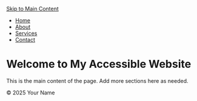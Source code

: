<!DOCTYPE html>
<html lang="en">
<head>
  <meta charset="UTF-8" />
  <meta name="viewport" content="width=device-width, initial-scale=1.0" />
  <title>Accessible Styled Page</title>
  <link rel="stylesheet" href="style.css" />
</head>
<body>

  <!-- Skip to Main Content Link -->
  <a href="#main-content" class="skip-link">Skip to Main Content</a>

  <!-- Navigation -->
  <nav>
    <ul>
      <li><a href="#">Home</a></li>
      <li><a href="#">About</a></li>
      <li><a href="#">Services</a></li>
      <li><a href="#">Contact</a></li>
    </ul>
  </nav>

  <!-- Main Content -->
  <main id="main-content">
    <h1>Welcome to My Accessible Website</h1>
    <p>This is the main content of the page. Add more sections here as needed.</p>
  </main>

  <!-- Footer -->
  <footer>
    <p>&copy; 2025 Your Name</p>
  </footer>

</body>
</html>
